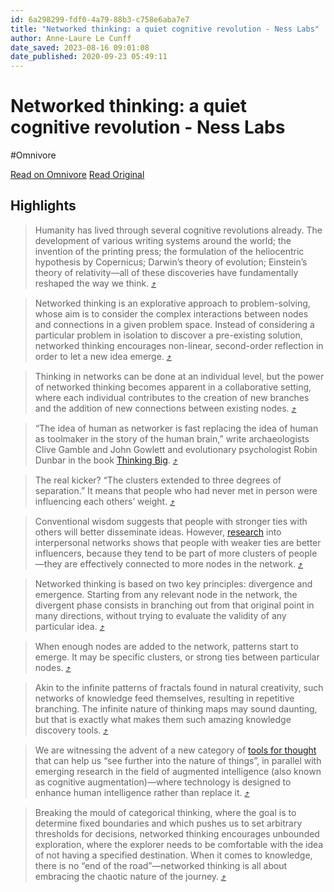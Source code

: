 ```yaml
---
id: 6a298299-fdf0-4a79-88b3-c758e6aba7e7
title: "Networked thinking: a quiet cognitive revolution - Ness Labs"
author: Anne-Laure Le Cunff
date_saved: 2023-08-16 09:01:08
date_published: 2020-09-23 05:49:11
---
```


# Networked thinking: a quiet cognitive revolution - Ness Labs
#Omnivore

[Read on Omnivore](https://omnivore.app/me/networked-thinking-a-quiet-cognitive-revolution-ness-labs-189fe6f830c)
[Read Original](https://nesslabs.com/networked-thinking)

## Highlights

> Humanity has lived through several cognitive revolutions already. The development of various writing systems around the world; the invention of the printing press; the formulation of the heliocentric hypothesis by Copernicus; Darwin’s theory of evolution; Einstein’s theory of relativity—all of these discoveries have fundamentally reshaped the way we think. [⤴️](https://omnivore.app/me/networked-thinking-a-quiet-cognitive-revolution-ness-labs-189fe6f830c#24ba5250-67c7-41ed-8242-cbc417f4ae77) 

> Networked thinking is an explorative approach to problem-solving, whose aim is to consider the complex interactions between nodes and connections in a given problem space. Instead of considering a particular problem in isolation to discover a pre-existing solution, networked thinking encourages non-linear, second-order reflection in order to let a new idea emerge. [⤴️](https://omnivore.app/me/networked-thinking-a-quiet-cognitive-revolution-ness-labs-189fe6f830c#05f0d9b6-c579-41de-a137-dd6cb988d816) 

> Thinking in networks can be done at an individual level, but the power of networked thinking becomes apparent in a collaborative setting, where each individual contributes to the creation of new branches and the addition of new connections between existing nodes. [⤴️](https://omnivore.app/me/networked-thinking-a-quiet-cognitive-revolution-ness-labs-189fe6f830c#6f957dd9-cae2-4753-9367-964ad028b745) 

> “The idea of human as networker is fast replacing the idea of human as toolmaker in the story of the human brain,” write archaeologists Clive Gamble and John Gowlett and evolutionary psychologist Robin Dunbar in the book [Thinking Big](https://amzn.to/33RqcUD). [⤴️](https://omnivore.app/me/networked-thinking-a-quiet-cognitive-revolution-ness-labs-189fe6f830c#ff8a43a4-45c4-4e86-b1b5-06e530cf050a) 

> The real kicker? “The clusters extended to three degrees of separation.” It means that people who had never met in person were influencing each others’ weight. [⤴️](https://omnivore.app/me/networked-thinking-a-quiet-cognitive-revolution-ness-labs-189fe6f830c#192182b3-e581-4bad-ae06-be3c01d3d81c) 

> Conventional wisdom suggests that people with stronger ties with others will better disseminate ideas. However, [research](https://www.jstor.org/stable/2776392) into interpersonal networks shows that people with weaker ties are better influencers, because they tend to be part of more clusters of people—they are effectively connected to more nodes in the network. [⤴️](https://omnivore.app/me/networked-thinking-a-quiet-cognitive-revolution-ness-labs-189fe6f830c#99d96fe7-a1c2-48a9-94ed-1071a515266a) 

> Networked thinking is based on two key principles: divergence and emergence. Starting from any relevant node in the network, the divergent phase consists in branching out from that original point in many directions, without trying to evaluate the validity of any particular idea. [⤴️](https://omnivore.app/me/networked-thinking-a-quiet-cognitive-revolution-ness-labs-189fe6f830c#c7bcdf10-4dde-4925-b8f2-bdd057e6b4ac) 

> When enough nodes are added to the network, patterns start to emerge. It may be specific clusters, or strong ties between particular nodes. [⤴️](https://omnivore.app/me/networked-thinking-a-quiet-cognitive-revolution-ness-labs-189fe6f830c#623e2962-98c9-4b7a-bfcf-a8646a5feda3) 

> Akin to the infinite patterns of fractals found in natural creativity, such networks of knowledge feed themselves, resulting in repetitive branching. The infinite nature of thinking maps may sound daunting, but that is exactly what makes them such amazing knowledge discovery tools. [⤴️](https://omnivore.app/me/networked-thinking-a-quiet-cognitive-revolution-ness-labs-189fe6f830c#9c7dab6c-fdce-41b5-b4b5-95d52b906161) 

> We are witnessing the advent of a new category of [tools for thought](https://nesslabs.com/topic/tools) that can help us “see further into the nature of things”, in parallel with emerging research in the field of augmented intelligence (also known as cognitive augmentation)—where technology is designed to enhance human intelligence rather than replace it. [⤴️](https://omnivore.app/me/networked-thinking-a-quiet-cognitive-revolution-ness-labs-189fe6f830c#421c733d-b61e-4630-ba28-c7449cc09541) 

> Breaking the mould of categorical thinking, where the goal is to determine fixed boundaries and which pushes us to set arbitrary thresholds for decisions, networked thinking encourages unbounded exploration, where the explorer needs to be comfortable with the idea of not having a specified destination. When it comes to knowledge, there is no “end of the road”—networked thinking is all about embracing the chaotic nature of the journey. [⤴️](https://omnivore.app/me/networked-thinking-a-quiet-cognitive-revolution-ness-labs-189fe6f830c#f85c2151-e56e-420e-91e3-36268a081dc2) 

